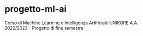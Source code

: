 # progetto-ml-ai
Corso di Machine Learning e Intelligenza Artificiale UNIKORE A.A. 2022/2023 - Progetto di fine semestre
